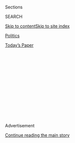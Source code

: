 <div id="app">

<div>

<div>

<div>

<div class="NYTAppHideMasthead css-1q2w90k e1suatyy0">

<div class="section css-ui9rw0 e1suatyy2">

<div class="css-eph4ug er09x8g0">

<div class="css-6n7j50">

</div>

<span class="css-1dv1kvn">Sections</span>

<div class="css-10488qs">

<span class="css-1dv1kvn">SEARCH</span>

</div>

[Skip to content](#site-content)[Skip to site
index](#site-index)

</div>

<div id="masthead-section-label" class="css-1wr3we4 eaxe0e00">

[Politics](https://www.nytimes.com/section/politics)

</div>

<div class="css-10698na e1huz5gh0">

</div>

</div>

<div id="masthead-bar-one" class="section hasLinks css-15hmgas e1csuq9d3">

<div class="css-uqyvli e1csuq9d0">

</div>

<div class="css-1uqjmks e1csuq9d1">

</div>

<div class="css-9e9ivx">

[](https://myaccount.nytimes.com/auth/login?response_type=cookie&client_id=vi)

</div>

<div class="css-1bvtpon e1csuq9d2">

[Today’s
Paper](https://www.nytimes.com/section/todayspaper)

</div>

</div>

</div>

</div>

<div data-aria-hidden="false">

<div id="site-content" data-role="main">

<div>

<div class="css-1aor85t" style="opacity:0.000000001;z-index:-1;visibility:hidden">

<div class="css-1hqnpie">

<div class="css-epjblv">

<span class="css-17xtcya">[Politics](/section/politics)</span><span class="css-x15j1o">|</span><span class="css-fwqvlz">New
York Judge Clears Publication of Trump
Tell-All</span>

</div>

<div class="css-k008qs">

<div class="css-1iwv8en">

<span class="css-18z7m18"></span>

<div>

</div>

</div>

<span class="css-1n6z4y">https://nyti.ms/3fupp0c</span>

<div class="css-1705lsu">

<div class="css-4xjgmj">

<div class="css-4skfbu" data-role="toolbar" data-aria-label="Social Media Share buttons, Save button, and Comments Panel with current comment count" data-testid="share-tools">

  - 
  - 
  - 
  - 
    
    <div class="css-6n7j50">
    
    </div>

  - 

</div>

</div>

</div>

</div>

</div>

</div>

<div id="NYT_TOP_BANNER_REGION" class="css-13pd83m">

</div>

<div id="top-wrapper" class="css-1sy8kpn">

<div id="top-slug" class="css-l9onyx">

Advertisement

</div>

[Continue reading the main
story](#after-top)

<div class="ad top-wrapper" style="text-align:center;height:100%;display:block;min-height:250px">

<div id="top" class="place-ad" data-position="top" data-size-key="top">

</div>

</div>

<div id="after-top">

</div>

</div>

<div>

<div id="sponsor-wrapper" class="css-1hyfx7x">

<div id="sponsor-slug" class="css-19vbshk">

Supported by

</div>

[Continue reading the main
story](#after-sponsor)

<div id="sponsor" class="ad sponsor-wrapper" style="text-align:center;height:100%;display:block">

</div>

<div id="after-sponsor">

</div>

</div>

<div class="css-186x18t">

</div>

<div class="css-1vkm6nb ehdk2mb0">

# New York Judge Clears Publication of Trump Tell-All

</div>

In his ruling, Judge Hal B. Greenwald dismissed the argument by the
Trump family that a 2001 confidentiality agreement applied to the book,
which goes on sale on Tuesday.

<div class="css-79elbk" data-testid="photoviewer-wrapper">

<div class="css-z3e15g" data-testid="photoviewer-wrapper-hidden">

</div>

<div class="css-1a48zt4 ehw59r15" data-testid="photoviewer-children">

![<span class="css-16f3y1r e13ogyst0" data-aria-hidden="true">President
Trump after making remarks in the East Room of the White House on
Monday.</span><span class="css-cnj6d5 e1z0qqy90" itemprop="copyrightHolder"><span class="css-1ly73wi e1tej78p0">Credit...</span><span><span>Doug
Mills/The New York
Times</span></span></span>](https://static01.nyt.com/images/2020/07/13/us/politics/13dc-mary3/13dc-mary3-articleLarge.jpg?quality=75&auto=webp&disable=upscale)

</div>

</div>

<div class="css-18e8msd">

<div class="css-vp77d3 epjyd6m0">

<div class="css-1baulvz">

By [<span class="css-1baulvz last-byline" itemprop="name">Alan
Feuer</span>](https://www.nytimes.com/by/alan-feuer)

</div>

</div>

  - 
    
    <div class="css-ld3wwf e16638kd2">
    
    July 13,
    2020
    
    </div>

  - 
    
    <div class="css-4xjgmj">
    
    <div class="css-d8bdto" data-role="toolbar" data-aria-label="Social Media Share buttons, Save button, and Comments Panel with current comment count" data-testid="share-tools">
    
      - 
      - 
      - 
      - 
        
        <div class="css-6n7j50">
        
        </div>
    
      - 
    
    </div>
    
    </div>

</div>

</div>

<div class="section meteredContent css-1r7ky0e" name="articleBody" itemprop="articleBody">

<div class="css-1fanzo5 StoryBodyCompanionColumn">

<div class="css-53u6y8">

A New York judge ruled on Monday that Mary L. Trump, the niece of
President Trump, could legally go ahead with the publication of her
explosive tell-all memoir about her famous family, ending a whirlwind of
last-minute litigation to try to stop the book.

The decision by the judge, Hal B. Greenwald of State Supreme Court in
Dutchess County, was largely a symbolic victory, given that it came on
the eve of the official release of the book, “Too Much and Never Enough:
How My Family Created the World’s Most Dangerous Man,” which is already
in print and has [received enormous public
attention](https://www.nytimes.com/2020/07/07/us/politics/mary-trump-book.html).

The memoir reveals what Ms. Trump has described as a number of family
secrets, including an allegation that as a young man Donald J. Trump
paid someone to take his college entrance exams on his behalf. It also
describes how Mr. Trump’s sister Maryanne Trump Barry, a former federal
judge, considered him “a clown” who had “no principles.”

</div>

</div>

<div class="css-1fanzo5 StoryBodyCompanionColumn">

<div class="css-53u6y8">

Last week, Kayleigh McEnany, the White House press secretary, said the
book was filled with “falsehoods.”

<div class="css-79elbk" data-testid="photoviewer-wrapper">

<div class="css-z3e15g" data-testid="photoviewer-wrapper-hidden">

</div>

<div class="css-1a48zt4 ehw59r15" data-testid="photoviewer-children">

<div class="css-zgakxe erfvjey0">

<span class="css-1ly73wi e1tej78p0">Image</span>

<div class="css-zjzyr8">

<div data-testid="lazyimage-container" style="height:551px">

</div>

</div>

</div>

<span class="css-16f3y1r e13ogyst0" data-aria-hidden="true">Mary L.
Trump</span><span class="css-cnj6d5 e1z0qqy90" itemprop="copyrightHolder"><span class="css-1ly73wi e1tej78p0">Credit...</span><span>Peter
Serling/Simon & Schuster, via Associated Press</span></span>

</div>

</div>

[The fight over the
book](https://www.nytimes.com/2020/06/23/us/politics/mary-trump-book-court.html)
began last month, when the Trump family, led by Robert S. Trump, the
president’s younger brother, sought to enjoin Ms. Trump and her
publisher, Simon & Schuster, from releasing it, arguing that a
confidentiality agreement she signed nearly 20 years ago forbade her
from revealing family secrets. The secrecy pact was agreed to as part of
a settlement of a group of [long-simmering
disputes](https://www.nytimes.com/2020/07/07/nyregion/mary-trump-book.html)
concerning the will of the family patriarch, Fred Trump Sr., the
president’s father and Ms. Trump’s grandfather.

In his ruling on Monday night, Judge Greenwald said that the
confidentiality agreement could not be used to stop Ms. Trump or Simon &
Schuster from publishing the book because the secrecy provision was
narrowly tailored to the disagreements about the will, not about any
subject related to the Trumps.

“Why would a 2001 settlement of two estate matters and a local Supreme
Court case contain a clause prohibiting the parties to these actions to
ever speak again about their relationships?” Judge Greenwald wrote.

He also noted that since the book was already in print and would go on
sale Tuesday morning, Simon & Schuster would face “immense costs” if
publication were to be stopped. Judge Greenwald said the public had a
right to hear Ms. Trump’s stories about what she called her
dysfunctional family.

</div>

</div>

<div class="css-1fanzo5 StoryBodyCompanionColumn">

<div class="css-53u6y8">

“The Trumps were local in 2001,” Judge Greenwald wrote, referring to the
year when the confidentiality agreement was reached. “The leader of the
Trump family in 2020 is global.”

Charles Harder, a lawyer for Robert Trump, did not immediately respond
to an email seeking comment.

But in a statement released on Monday night, a spokesman for Ms. Trump
said, “The White House and America are looking forward to finally
hearing what Mary has to say.”

Theodore J. Boutrous Jr., Ms. Trump’s lawyer, also issued a statement,
saying that Judge Greenwald had ruled correctly in the case.

“The First Amendment forbids prior restraints because they are
intolerable infringements on the right to participate in democracy,” Mr.
Boutrous said. “Tomorrow, the American public will be able to read
Mary’s important words for themselves.”

Simon & Schuster also praised Judge Greenwald’s ruling.

“The unfettered right to publish is a sacred American freedom and a
founding principle of our republic,” the publisher wrote in a statement.
“We applaud the court for affirming well-established precedents against
prior restraint and pre-publication injunctions.”

</div>

</div>

<div>

</div>

</div>

<div>

</div>

<div>

</div>

<div>

</div>

<div>

<div id="bottom-wrapper" class="css-1ede5it">

<div id="bottom-slug" class="css-l9onyx">

Advertisement

</div>

[Continue reading the main
story](#after-bottom)

<div id="bottom" class="ad bottom-wrapper" style="text-align:center;height:100%;display:block;min-height:90px">

</div>

<div id="after-bottom">

</div>

</div>

</div>

</div>

</div>

## Site Index

<div>

</div>

## Site Information Navigation

  - [© <span>2020</span> <span>The New York Times
    Company</span>](https://help.nytimes.com/hc/en-us/articles/115014792127-Copyright-notice)

<!-- end list -->

  - [NYTCo](https://www.nytco.com/)
  - [Contact
    Us](https://help.nytimes.com/hc/en-us/articles/115015385887-Contact-Us)
  - [Work with us](https://www.nytco.com/careers/)
  - [Advertise](https://nytmediakit.com/)
  - [T Brand Studio](http://www.tbrandstudio.com/)
  - [Your Ad
    Choices](https://www.nytimes.com/privacy/cookie-policy#how-do-i-manage-trackers)
  - [Privacy](https://www.nytimes.com/privacy)
  - [Terms of
    Service](https://help.nytimes.com/hc/en-us/articles/115014893428-Terms-of-service)
  - [Terms of
    Sale](https://help.nytimes.com/hc/en-us/articles/115014893968-Terms-of-sale)
  - [Site
    Map](https://spiderbites.nytimes.com)
  - [Help](https://help.nytimes.com/hc/en-us)
  - [Subscriptions](https://www.nytimes.com/subscription?campaignId=37WXW)

</div>

</div>

</div>

</div>
